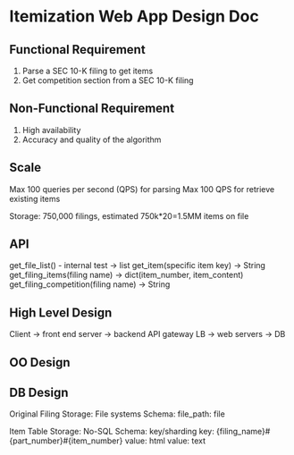 # Itemization Web App Design Doc

## Functional Requirement
1. Parse a SEC 10-K filing to get items
2. Get competition section from a SEC 10-K filing


## Non-Functional Requirement
1. High availability
2. Accuracy and quality of the algorithm

## Scale
Max 100 queries per second (QPS) for parsing
Max 100 QPS for retrieve existing items

Storage: 750,000 filings, estimated 750k*20=1.5MM items on file

## API

get_file_list() - internal test -> list
get_item(specific item key) -> String
get_filing_items(filing name) -> dict(item_number, item_content)
get_filing_competition(filing name) -> String


## High Level Design

Client -> front end server -> backend API gateway LB -> web servers -> DB


## OO Design



## DB Design

Original Filing 
Storage: File systems
Schema:
file_path: file


Item Table
Storage: No-SQL
Schema:
key/sharding key: {filing_name}#{part_number}#{item_number}
value: html
value: text

